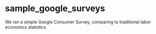 # sample_google_surveys
We ran a simple Google Consumer Survey, comparing to traditional labor economics statistics
